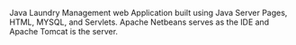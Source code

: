 Java Laundry Management web Application built using Java Server Pages, HTML, MYSQL, and Servlets. Apache Netbeans serves as the IDE and Apache Tomcat is the server.
